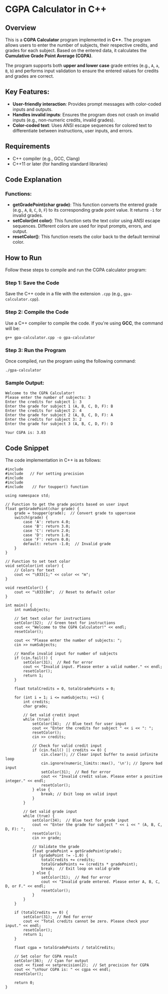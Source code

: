 CGPA Calculator in C++
======================

Overview
--------

This is a **CGPA Calculator** program implemented in **C++**. The program allows users to enter the number of subjects, their respective credits, and grades for each subject. Based on the entered data, it calculates the **Cumulative Grade Point Average (CGPA)**.

The program supports both **upper and lower case** grade entries (e.g., `A`, `a`, `B`, `b`) and performs input validation to ensure the entered values for credits and grades are correct.

Key Features:
-------------

*   **User-friendly interaction**: Provides prompt messages with color-coded inputs and outputs.
*   **Handles invalid inputs**: Ensures the program does not crash on invalid inputs (e.g., non-numeric credits, invalid grades).
*   **Color-coded text**: Uses ANSI escape sequences for colored text to differentiate between instructions, user inputs, and errors.

Requirements
------------

*   C++ compiler (e.g., GCC, Clang)
*   C++11 or later (for handling standard libraries)

Code Explanation
----------------

### Functions:

*   **getGradePoint(char grade)**: This function converts the entered grade (e.g., `A`, `B`, `C`, `D`, `F`) to its corresponding grade point value. It returns `-1` for invalid grades.
*   **setColor(int color)**: This function sets the text color using ANSI escape sequences. Different colors are used for input prompts, errors, and output.
*   **resetColor()**: This function resets the color back to the default terminal color.

How to Run
----------

Follow these steps to compile and run the CGPA calculator program:

### Step 1: Save the Code

Save the C++ code in a file with the extension `.cpp` (e.g., `gpa-calculator.cpp`).

### Step 2: Compile the Code

Use a C++ compiler to compile the code. If you're using **GCC**, the command will be:

    g++ gpa-calculator.cpp -o gpa-calculator

### Step 3: Run the Program

Once compiled, run the program using the following command:

    ./gpa-calculator

### Sample Output:

    
    Welcome to the CGPA Calculator!
    Please enter the number of subjects: 3
    Enter the credits for subject 1: 3
    Enter the grade for subject 1 (A, B, C, D, F): B
    Enter the credits for subject 2: 4
    Enter the grade for subject 2 (A, B, C, D, F): A
    Enter the credits for subject 3: 2
    Enter the grade for subject 3 (A, B, C, D, F): D
    
    Your CGPA is: 3.03
        

Code Snippet
------------

The code implementation in C++ is as follows:

    
    #include 
    #include   // For setting precision
    #include 
    #include 
    #include    // For toupper() function
    
    using namespace std;
    
    // Function to get the grade points based on user input
    float getGradePoint(char grade) {
        grade = toupper(grade);  // Convert grade to uppercase
        switch(grade) {
            case 'A': return 4.0;
            case 'B': return 3.0;
            case 'C': return 2.0;
            case 'D': return 1.0;
            case 'F': return 0.0;
            default: return -1.0;  // Invalid grade
        }
    }
    
    // Function to set text color
    void setColor(int color) {
        // Colors for text
        cout << "\033[1;" << color << "m";
    }
    
    void resetColor() {
        cout << "\033[0m";  // Reset to default color
    }
    
    int main() {
        int numSubjects;
        
        // Set text color for instructions
        setColor(32);  // Green text for instructions
        cout << "Welcome to the CGPA Calculator!" << endl;
        resetColor();
    
        cout << "Please enter the number of subjects: ";
        cin >> numSubjects;
    
        // Handle invalid input for number of subjects
        if (cin.fail()) {
            setColor(31);  // Red for error
            cout << "Invalid input. Please enter a valid number." << endl;
            resetColor();
            return 1;
        }
    
        float totalCredits = 0, totalGradePoints = 0;
    
        for (int i = 1; i <= numSubjects; ++i) {
            int credits;
            char grade;
    
            // Get valid credit input
            while (true) {
                setColor(34);  // Blue text for user input
                cout << "Enter the credits for subject " << i << ": ";
                resetColor();
                cin >> credits;
    
                // Check for valid credit input
                if (cin.fail() || credits <= 0) {
                    cin.clear(); // Clear input buffer to avoid infinite loop
                    cin.ignore(numeric_limits::max(), '\n'); // Ignore bad input
                    setColor(31);  // Red for error
                    cout << "Invalid credit value. Please enter a positive integer." << endl;
                    resetColor();
                } else {
                    break; // Exit loop on valid input
                }
            }
    
            // Get valid grade input
            while (true) {
                setColor(34);  // Blue text for grade input
                cout << "Enter the grade for subject " << i << " (A, B, C, D, F): ";
                resetColor();
                cin >> grade;
    
                // Validate the grade
                float gradePoint = getGradePoint(grade);
                if (gradePoint != -1.0) {
                    totalCredits += credits;
                    totalGradePoints += (credits * gradePoint);
                    break;  // Exit loop on valid grade
                } else {
                    setColor(31);  // Red for error
                    cout << "Invalid grade entered. Please enter A, B, C, D, or F." << endl;
                    resetColor();
                }
            }
        }
    
        if (totalCredits == 0) {
            setColor(31);  // Red for error
            cout << "Total credits cannot be zero. Please check your input." << endl;
            resetColor();
            return 1;
        }
    
        float cgpa = totalGradePoints / totalCredits;
    
        // Set color for CGPA result
        setColor(36);  // Cyan for output
        cout << fixed << setprecision(2);  // Set precision for CGPA
        cout << "\nYour CGPA is: " << cgpa << endl;
        resetColor();
    
        return 0;
    }
